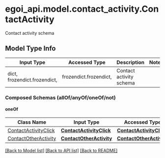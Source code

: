 # egoi_api.model.contact_activity.ContactActivity

Contact activity schema

## Model Type Info
Input Type | Accessed Type | Description | Notes
------------ | ------------- | ------------- | -------------
dict, frozendict.frozendict,  | frozendict.frozendict,  | Contact activity schema | 

### Composed Schemas (allOf/anyOf/oneOf/not)
#### oneOf
Class Name | Input Type | Accessed Type | Description | Notes
------------- | ------------- | ------------- | ------------- | -------------
[ContactActivityClick](ContactActivityClick.md) | [**ContactActivityClick**](ContactActivityClick.md) | [**ContactActivityClick**](ContactActivityClick.md) |  | 
[ContactOtherActivity](ContactOtherActivity.md) | [**ContactOtherActivity**](ContactOtherActivity.md) | [**ContactOtherActivity**](ContactOtherActivity.md) |  | 

[[Back to Model list]](../../README.md#documentation-for-models) [[Back to API list]](../../README.md#documentation-for-api-endpoints) [[Back to README]](../../README.md)

